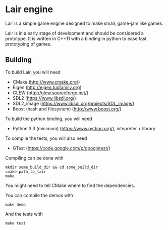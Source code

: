 # Lair engine

Lair is a simple game engine designed to make small, game-jam like games.

Lair is in a early stage of development and should be considered a prototype. It is written in C++11 with a binding in python to ease fast prototyping of games.


## Building

To build Lair, you will need
- CMake (http://www.cmake.org/)
- Eigen (http://eigen.tuxfamily.org)
- GLEW (http://glew.sourceforge.net/)
- SDL2 (https://www.libsdl.org/)
- SDL2_image (https://www.libsdl.org/projects/SDL_image/)
- Boost (hash and filesystem) (http://www.boost.org/)

To build the python binding, you will need
- Python 3.3 (minimum) (https://www.python.org/), intepreter + library

To compile the tests, you will also need
- GTest (https://code.google.com/p/googletest/)


Compiling can be done with
```
mkdir some_build_dir && cd some_build_dir
cmake path_to_lair
make
```

You might need to tell CMake where to find the dependencies.

You can compile the demos with
```
make demo
```

And the tests with
```
make test
```
